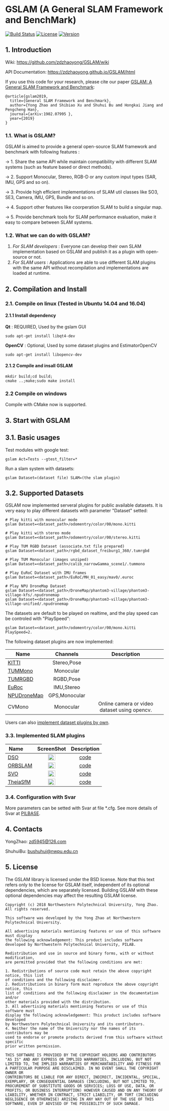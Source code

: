 # GSLAM (A General SLAM Framework and BenchMark)

[![Build Status](https://travis-ci.org/zdzhaoyong/GSLAM.svg?branch=master)](https://travis-ci.org/zdzhaoyong/GSLAM)
[![License](https://img.shields.io/badge/license-BSD--2--Clause-blue.svg)](./LICENSE)
[![Version](https://img.shields.io/github/release/zdzhaoyong/GSLAM.svg)](https://github.com/zdzhaoyong/GSLAM/releases)

## 1. Introduction

Wiki: https://github.com/zdzhaoyong/GSLAM/wiki

API Documentation: https://zdzhaoyong.github.io/GSLAM/html

If you use this code for your research, please cite our paper <a href="https://arxiv.org/abs/1902.07995">GSLAM: A General SLAM Framework and Benchmark</a>:

```
@article{gslam2019,
  title={General SLAM Framework and Benchmark},
  author={Yong Zhao and Shibiao Xu and Shuhui Bu amd Hongkai Jiang and Pengcheng Han},
  journal={arXiv:1902.07995 },
  year={2019}
}
```

### 1.1. What is GSLAM?
GSLAM is aimed to provide a general open-source SLAM framework and benchmark with following features :

-> 1. Share the same API while maintain compatibility with different SLAM systems (such as feature based or direct methods).

-> 2. Support Monocular, Stereo, RGB-D or any custom input types (SAR, IMU, GPS and so on).

-> 3. Provide high efficient implementations of SLAM util classes like SO3, SE3, Camera, IMU, GPS, Bundle and so on.

-> 4. Support other features like coorperation SLAM to build a singular map.

-> 5. Provide benchmark tools for SLAM performance evaluation, make it easy to compare between SLAM systems.

### 1.2. What we can do with GSLAM?
1. *For SLAM developers* : Everyone can develop their own SLAM implementation based on GSLAM and publish it as a plugin with open-source or not. 
2. *For SLAM users* : Applications are able to use different SLAM plugins with the same API without recompilation and implementations are loaded at runtime.

## 2. Compilation and Install

### 2.1. Compile on linux (Tested in Ubuntu 14.04 and 16.04)

#### 2.1.1 Install dependency

**Qt** : REQUIRED, Used by the gslam GUI

```
sudo apt-get install libqt4-dev
```

**OpenCV** : Optional, Used by some dataset plugins and EstimatorOpenCV

```
sudo apt-get install libopencv-dev 
```


#### 2.1.2 Compile and insall GSLAM

```
mkdir build;cd build;
cmake ..;make;sudo make install
```

### 2.2 Compile on windows
Compile with CMake now is supported.

## 3. Start with GSLAM

## 3.1. Basic usages

Test modules with google test:

```
gslam Act=Tests --gtest_filter=*
```

Run a slam system with datasets:

```
gslam Dataset=(dataset file) SLAM=(the slam plugin)
```

## 3.2. Supported Datasets

GSLAM now implemented serveral plugins for public available datasets. It is very easy to play different datasets with parameter "Dataset" setted:

```
# Play kitti with monocular mode
gslam Dataset=<dataset_path>/odomentry/color/00/mono.kitti

# Play kitti with stereo mode
gslam Dataset=<dataset_path>/odomentry/color/00/stereo.kitti

# Play TUM RGBD Dataset (associate.txt file prepared)
gslam Dataset=<dataset_path>/rgbd_dataset_freiburg1_360/.tumrgbd

# Play TUM Monocular (images unziped)
gslam Dataset=<dataset_path>/calib_narrowGamma_scene1/.tummono

# Play EuRoC Dataset with IMU frames
gslam Dataset=<dataset_path>/EuRoC/MH_01_easy/mav0/.euroc

# Play NPU DroneMap Dataset
gslam Dataset=<dataset_path>/DroneMap/phantom3-village/phantom3-village-kfs/.npudronemap
gslam Dataset=<dataset_path>/DroneMap/phantom3-village/phantom3-village-unified/.npudronemap
```

The datasets are default to be played on realtime, and the play speed can be controled with "PlaySpeed":

```
gslam Dataset=<dataset_path>/odomentry/color/00/mono.kitti PlaySpeed=2.
```

The following dataset plugins are now implemented:

| Name    |    Channels        |   Description    |
| ------- |:------------------:|:-------------:|
| [KITTI](http://www.cvlibs.net/datasets/kitti/)   | Stereo,Pose        |               |
| [TUMMono](https://vision.in.tum.de/data/datasets/mono-dataset) | Monocular          | |
| [TUMRGBD](https://vision.in.tum.de/data/datasets/rgbd-dataset) | RGBD,Pose          ||
| [EuRoc](https://projects.asl.ethz.ch/datasets/doku.php?id=kmavvisualinertialdatasets)   | IMU,Stereo         ||
| [NPUDroneMap](http://zhaoyong.adv-ci.com/downloads/npu-dronemap-dataset/)| GPS,Monocular   ||
| CVMono | Monocular           | Online camera or video dataset using opencv.|

Users can also [implement dataset plugins by own](./doc/md/dataset.md).

### 3.3. Implemented SLAM plugins
| Name        |  ScreenShot  | Description  |
| ------- |:------:|:-------------:|
| [DSO](https://github.com/JakobEngel/dso)     |  <img src="./doc/images/gslam_dso.gif" width = "50%" /> | [code](https://github.com/pi-gslam/GSLAM-DSO) |
| [ORBSLAM](https://github.com/raulmur/ORB_SLAM) |  <img src="./doc/images/gslam_orbslam.gif" width = "50%" />| [code](https://github.com/pi-gslam/GSLAM-ORBSLAM) |
| [SVO](https://github.com/uzh-rpg/rpg_svo) |  <img src="./doc/images/gslam_svo.gif" width = "50%" />| [code](https://github.com/pi-gslam/GSLAM-SVO) |
| [TheiaSfM](http://www.theia-sfm.org/) |  <img src="./doc/images/gslam_theiaSfM.png" width = "50%" />| [code](https://github.com/zdzhaoyong/GSLAM-TheiaSfM) |

### 3.4. Configuration with Svar
More parameters can be setted with Svar at file *.cfg.
See more details of Svar at [PILBASE](https://github.com/zdzhaoyong/PIL2/blob/master/apps/SvarTest/README.md).

## 4. Contacts

YongZhao: zd5945@126.com

ShuhuiBu: bushuhui@nwpu.edu.cn

## 5. License

The GSLAM library is licensed under the BSD license. Note that this text refers only to the license for GSLAM itself, independent of its optional dependencies, which are separately licensed. Building GSLAM with these optional dependencies may affect the resulting GSLAM license.

```
Copyright (c) 2018 Northwestern Polytechnical University, Yong Zhao. All rights reserved.

This software was developed by the Yong Zhao at Northwestern Polytechnical University.

All advertising materials mentioning features or use of this software must display
the following acknowledgement: This product includes software developed by Northwestern Polytechnical University, PILAB.

Redistribution and use in source and binary forms, with or without modification,
are permitted provided that the following conditions are met:

1. Redistributions of source code must retain the above copyright notice, this list
of conditions and the following disclaimer.
2. Redistributions in binary form must reproduce the above copyright notice, this
list of conditions and the following disclaimer in the documentation and/or
other materials provided with the distribution.
3. All advertising materials mentioning features or use of this software must
display the following acknowledgement: This product includes software developed
by Northwestern Polytechnical University and its contributors.
4. Neither the name of the University nor the names of its contributors may be
used to endorse or promote products derived from this software without specific
prior written permission.

THIS SOFTWARE IS PROVIDED BY THE COPYRIGHT HOLDERS AND CONTRIBUTORS
"AS IS" AND ANY EXPRESS OR IMPLIED WARRANTIES, INCLUDING, BUT NOT
LIMITED TO, THE IMPLIED WARRANTIES OF MERCHANTABILITY AND FITNESS FOR
A PARTICULAR PURPOSE ARE DISCLAIMED. IN NO EVENT SHALL THE COPYRIGHT OWNER OR
CONTRIBUTORS BE LIABLE FOR ANY DIRECT, INDIRECT, INCIDENTAL, SPECIAL,
EXEMPLARY, OR CONSEQUENTIAL DAMAGES (INCLUDING, BUT NOT LIMITED TO,
PROCUREMENT OF SUBSTITUTE GOODS OR SERVICES; LOSS OF USE, DATA, OR
PROFITS; OR BUSINESS INTERRUPTION) HOWEVER CAUSED AND ON ANY THEORY OF
LIABILITY, WHETHER IN CONTRACT, STRICT LIABILITY, OR TORT (INCLUDING
NEGLIGENCE OR OTHERWISE) ARISING IN ANY WAY OUT OF THE USE OF THIS
SOFTWARE, EVEN IF ADVISED OF THE POSSIBILITY OF SUCH DAMAGE.
```

